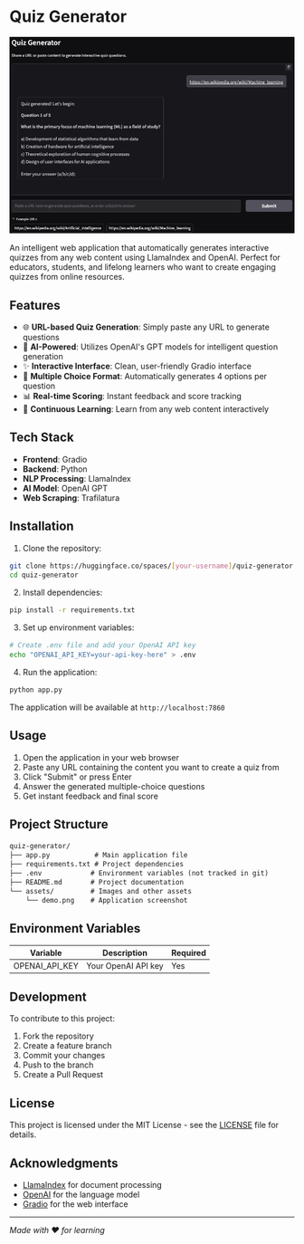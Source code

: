 # Quiz Generator

![Quiz Generator Interface](assets/demo.png)

An intelligent web application that automatically generates interactive quizzes from any web content using LlamaIndex and OpenAI. Perfect for educators, students, and lifelong learners who want to create engaging quizzes from online resources.

## Features

- 🌐 **URL-based Quiz Generation**: Simply paste any URL to generate questions
- 🤖 **AI-Powered**: Utilizes OpenAI's GPT models for intelligent question generation
- ✨ **Interactive Interface**: Clean, user-friendly Gradio interface
- 📝 **Multiple Choice Format**: Automatically generates 4 options per question
- 📊 **Real-time Scoring**: Instant feedback and score tracking
- 🔄 **Continuous Learning**: Learn from any web content interactively

## Tech Stack

- **Frontend**: Gradio
- **Backend**: Python
- **NLP Processing**: LlamaIndex
- **AI Model**: OpenAI GPT
- **Web Scraping**: Trafilatura

## Installation

1. Clone the repository:
```bash
git clone https://huggingface.co/spaces/[your-username]/quiz-generator
cd quiz-generator
```

2. Install dependencies:
```bash
pip install -r requirements.txt
```

3. Set up environment variables:
```bash
# Create .env file and add your OpenAI API key
echo "OPENAI_API_KEY=your-api-key-here" > .env
```

4. Run the application:
```bash
python app.py
```

The application will be available at `http://localhost:7860`

## Usage

1. Open the application in your web browser
2. Paste any URL containing the content you want to create a quiz from
3. Click "Submit" or press Enter
4. Answer the generated multiple-choice questions
5. Get instant feedback and final score

## Project Structure

```
quiz-generator/
├── app.py           # Main application file
├── requirements.txt # Project dependencies
├── .env            # Environment variables (not tracked in git)
├── README.md       # Project documentation
└── assets/         # Images and other assets
    └── demo.png    # Application screenshot
```

## Environment Variables

| Variable | Description | Required |
|----------|-------------|----------|
| OPENAI_API_KEY | Your OpenAI API key | Yes |

## Development

To contribute to this project:

1. Fork the repository
2. Create a feature branch
3. Commit your changes
4. Push to the branch
5. Create a Pull Request

## License

This project is licensed under the MIT License - see the [LICENSE](LICENSE) file for details.

## Acknowledgments

- [LlamaIndex](https://www.llamaindex.ai/) for document processing
- [OpenAI](https://openai.com/) for the language model
- [Gradio](https://gradio.app/) for the web interface



---
*Made with ❤️ for learning*
